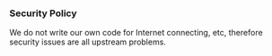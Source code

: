 ### Security Policy

We do not write our own code for Internet connecting, etc, therefore security issues are all upstream problems.
